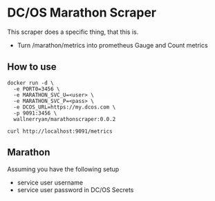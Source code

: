 
# DC/OS Marathon Scraper

This scraper does a specific thing, that this is.

- Turn /marathon/metrics into prometheus Gauge and Count metrics


##  How to use

```
docker run -d \
  -e PORT0=3456 \
  -e MARATHON_SVC_U=<user> \
  -e MARATHON_SVC_P=<pass> \
  -e DCOS_URL=https://my.dcos.com \
  -p 9091:3456 \
  wallnerryan/marathonscraper:0.0.2

curl http://localhost:9091/metrics
```

## Marathon

Assuming you have the following setup

 - service user username
 - service user password in DC/OS Secrets

